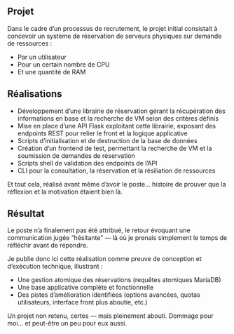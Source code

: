 ## Projet

Dans le cadre d’un processus de recrutement, le projet initial consistait à concevoir un système de réservation de serveurs physiques sur demande de ressources :

* Par un utilisateur
* Pour un certain nombre de CPU
* Et une quantité de RAM

## Réalisations

* Développement d’une librairie de réservation gérant la récupération des informations en base et la recherche de VM selon des critères définis
* Mise en place d’une API Flask exploitant cette librairie, exposant des endpoints REST pour relier le front et la logique applicative
* Scripts d’initialisation et de destruction de la base de données
* Création d’un frontend de test, permettant la recherche de VM et la soumission de demandes de réservation
* Scripts shell de validation des endpoints de l’API
* CLI pour la consultation, la réservation et la résiliation de ressources

Et tout cela, réalisé avant même d’avoir le poste… histoire de prouver que la réflexion et la motivation étaient bien là.

## Résultat

Le poste n’a finalement pas été attribué, le retour évoquant une communication jugée “hésitante” — là où je prenais simplement le temps de réfléchir avant de répondre.

Je publie donc ici cette réalisation comme preuve de conception et d’exécution technique, illustrant :

* Une gestion atomique des réservations (requêtes atomiques MariaDB)
* Une base applicative complète et fonctionnelle
* Des pistes d’amélioration identifiées (options avancées, quotas utilisateurs, interface front plus aboutie, etc.)

Un projet non retenu, certes — mais pleinement abouti. Dommage pour moi… et peut-être un peu pour eux aussi. 

